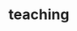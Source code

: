 ---
layout: page
permalink: /teaching/
title: teaching
description:
nav: true
dropdown: true
nav_order: 3
children: 
    - title: Informatica A
      permalink: /infoA/
    - title: IACV
      permalink: /iacv/
    - title: All courses
      permalink: /courses/
---